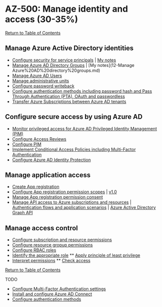 # AZ-500: Manage identity and access (30-35%)

[Return to Table of Contents](README.md)

## Manage Azure Active Directory identities
* [Configure security for service principals](https://docs.microsoft.com/en-us/azure/active-directory/fundamentals/service-accounts-principal) | [My notes](11-Configure%20security%20for%20service%20principals.md)
* [Manage Azure AD Directory Groups](https://docs.microsoft.com/en-us/microsoft-365/enterprise/identity-use-group-management) | [My notes](12-Manage Azure%20AD%20directory%20groups.md)
* [Manage Azure AD Users](https://docs.microsoft.com/en-us/azure/active-directory/users-groups-roles/)
* [Manage administrative units]()
* [Configure password writeback]()
* [Configure authentication methods including password hash and Pass Through Authentication (PTA), OAuth and passwordless](https://docs.microsoft.com/en-us/azure/security/fundamentals/choose-ad-authn)
* [Transfer Azure Subscriptions between Azure AD tenants](https://docs.microsoft.com/en-us/azure/cost-management-billing/manage/billing-subscription-transfer)

## Configure secure access by using Azure AD

* [Monitor privileged access for Azure AD Privileged Identity Management (PIM)](https://docs.microsoft.com/en-us/azure/active-directory/privileged-identity-management/pim-deployment-plan)
* [Configure Access Reviews](https://docs.microsoft.com/en-us/azure/active-directory/governance/access-reviews-overview)
* [Configure PIM](https://docs.microsoft.com/en-us/azure/active-directory/privileged-identity-management/pim-getting-started)
* [Implement Conditional Access Policies including Multi-Factor Authentication](https://docs.microsoft.com/en-us/azure/active-directory/conditional-access/best-practices)
* [Configure Azure AD Identity Protection](https://docs.microsoft.com/en-us/azure/active-directory/identity-protection/)

## Manage application access
* [Create App registration](https://docs.microsoft.com/en-us/azure/active-directory/develop/quickstart-register-app)
* [Configure App registration permission scopes](https://docs.microsoft.com/en-us/azure/active-directory/develop/v2-permissions-and-consent) | [v1.0](https://docs.microsoft.com/en-us/azure/active-directory/develop/v1-permissions-and-consent)
* [Manage App registration permission consent](https://docs.microsoft.com/en-us/azure/active-directory/develop/consent-framework)
* [Manage API access to Azure subscriptions and resources](https://docs.microsoft.com/en-us/azure/api-management/api-management-howto-aad) | [Authentication flows and application scenarios](https://docs.microsoft.com/en-us/azure/active-directory/develop/authentication-flows-app-scenarios) | [Azure Active Directory Graph API](https://docs.microsoft.com/en-us/azure/active-directory/develop/active-directory-graph-api)

## Manage access control
* [Configure subscription and resource permissions]()
* [Configure resource gropup permissions]()
* [Configure RBAC roles]()
* [Identify the appropriate role]()
** [Apply principle of least privilege]()
* [Interpret permissions]()
** [Check access]()

[Return to Table of Contents](README.md)


TODO
* [Configure Multi-Factor Authentication settings](https://docs.microsoft.com/en-us/azure/active-directory/authentication/howto-mfa-mfasettings)
* [Install and configure Azure AD Connect](https://docs.microsoft.com/en-us/azure/active-directory/hybrid/how-to-connect-install-custom)
* [Configure authentication methods](https://docs.microsoft.com/en-us/azure/security/fundamentals/choose-ad-authn)

